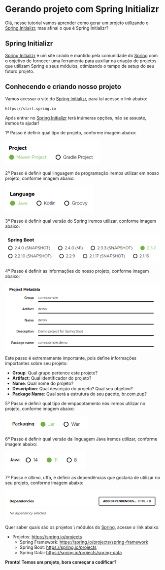 # Gerando projeto com Spring Initializr

Olá, nesse tutorial vamos aprender como gerar um projeto utilizando o [Spring Initializr](https://start.spring.io/), 
mas afinal o que é Spring Initializr?

## Spring Initializr

[Spring Initializr](https://start.spring.io/) é um site criado e mantido pela comunidade do [Spring](https://spring.io/) 
com o objetivo de fornecer uma ferramenta para auxiliar na criação de projetos que utilizam Spring e seus módulos, 
otimizando o tempo de setup do seu futuro projeto.

## Conhecendo e criando nosso projeto

Vamos acessar o site do [Spring Initializr](https://start.spring.io/), para tal acesse o link abaixo:

`https://start.spring.io`

Após entrar no [Spring Initializr](https://start.spring.io/) terá inúmeras opções, não se assuste, iremos te ajudar!

1º Passo é definir qual tipo de projeto, conforme imagem abaixo:

![alt text](../images/spring-001.png "Spring Initializr")

2º Passo é definir qual linguagem de programação iremos utilizar em nosso projeto, conforme imagem abaixo:

![alt text](../images/spring-002.png "Spring Initializr")

3º Passo é definir qual versão do Spring iremos utilizar, conforme imagem abaixo:

![alt text](../images/spring-003.png "Spring Initializr")

4º Passo é definir as informações do nosso projeto, conforme imagem abaixo:

![alt text](../images/spring-004.png "Spring Initializr")

Este passo é extremamente importante, pois define informações importantes sobre seu projeto:

- **Group**: Qual grupo pertence este projeto?
- **Artifact**: Qual identificador do projeto?
- **Name**: Qual nome do projeto?
- **Description**: Qual descrição do projeto? Qual seu objetivo?
- **Package Name**: Qual será a estrutura do seu pacote, br.com.zup?

5º Passo é definir qual tipo de empacotamento nós iremos utilizar no projeto, conforme imagem abaixo:

![alt text](../images/spring-005.png "Spring Initializr")

6º Passo é definir qual versão da linguagem Java iremos utilizar, conforme imagem abaixo:

![alt text](../images/spring-006.png "Spring Initializr")

7º Passo e último, uffa, é definir as dependências que gostaria de utilizar no seu projeto, conforme imagem abaixo:

![alt text](../images/spring-007.png "Spring Initializr")

Quer saber quais são os projetos \ módulos do [Spring](https://spring.io/), acesse o link abaixo:

- Projetos: https://spring.io/projects
    - Spring Framework: https://spring.io/projects/spring-framework
    - Spring Boot: https://spring.io/projects
    - Spring Data: https://spring.io/projects/spring-data
    
**Pronto! Temos um projeto, bora começar a codificar?**